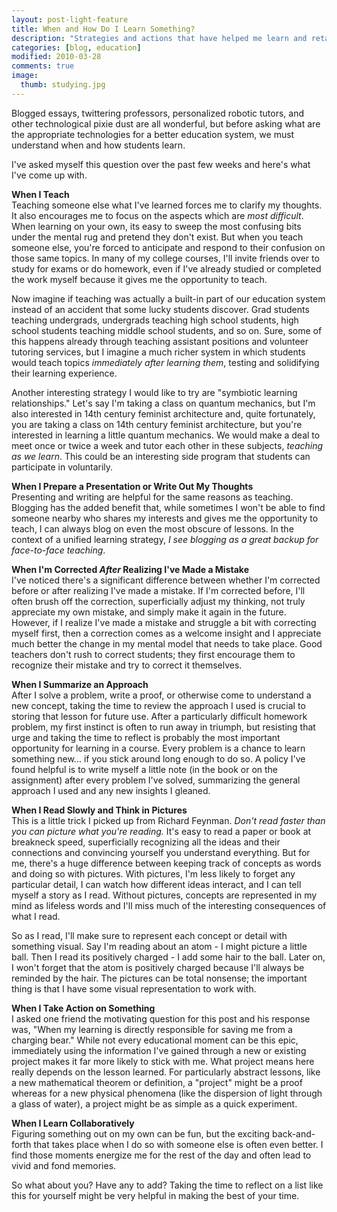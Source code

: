 ```yaml
---
layout: post-light-feature
title: When and How Do I Learn Something?
description: "Strategies and actions that have helped me learn and retain material."
categories: [blog, education]
modified: 2010-03-28
comments: true
image:
  thumb: studying.jpg
---
```

Blogged essays, twittering professors, personalized robotic tutors, and other technological pixie dust are all wonderful, but before asking what are the appropriate technologies for a better education system, we must understand when and how students learn.

I've asked myself this question over the past few weeks and here's what I've come up with.

<strong>When I Teach</strong><br>
Teaching someone else what I've learned forces me to clarify my thoughts.  It also encourages me to focus on the aspects which are <em>most difficult</em>.  When learning on your own, its easy to sweep the most confusing bits under the mental rug and pretend they don't exist.  But when you teach someone else, you're forced to anticipate and respond to their confusion on those same topics.  In many of my college courses, I'll invite friends over to study for exams or do homework, even if I've already studied or completed the work myself because it gives me the opportunity to teach.

Now imagine if teaching was actually a built-in part of our education system instead of an accident that some lucky students discover.  Grad students teaching undergrads, undergrads teaching high school students, high school students teaching middle school students, and so on.  Sure, some of this happens already through teaching assistant positions and volunteer tutoring services, but I imagine a much richer system in which students would teach topics <em>immediately after learning them</em>, testing and solidifying their learning experience.

Another interesting strategy I would like to try are "symbiotic learning relationships."  Let's say I'm taking a class on quantum mechanics, but I'm also interested in 14th century feminist architecture and, quite fortunately, you are taking a class on 14th century feminist architecture, but you're interested in learning a little quantum mechanics.  We would make a deal to meet once or twice a week and tutor each other in these subjects, <em>teaching as we learn</em>.  This could be an interesting side program that students can participate in voluntarily.

<strong>When I Prepare a Presentation or Write Out My Thoughts</strong><br>
Presenting and writing are helpful for the same reasons as teaching.  Blogging has the added benefit that, while sometimes I won't be able to find someone nearby who shares my interests and gives me the opportunity to teach, I can always blog on even the most obscure of lessons.  In the context of a unified learning strategy, <em>I see blogging as a great backup for face-to-face teaching</em>.

<strong>When I'm Corrected <em>After</em> Realizing I've Made a Mistake</strong><br>
I've noticed there's a significant difference between whether I'm corrected before or after realizing I've made a mistake.  If I'm corrected before, I'll often brush off the correction, superficially adjust my thinking, not truly appreciate my own mistake, and simply make it again in the future.  However, if I realize I've made a mistake and struggle a bit with correcting myself first, then a correction comes as a welcome insight and I appreciate much better the change in my mental model that needs to take place.  Good teachers don't rush to correct students; they first encourage them to recognize their mistake and try to correct it themselves.

<strong>When I Summarize an Approach</strong><br>
After I solve a problem, write a proof, or otherwise come to understand a new concept, taking the time to review the approach I used is crucial to storing that lesson for future use.  After a particularly difficult homework problem, my first instinct is often to run away in triumph, but resisting that urge and taking the time to reflect is probably the most important opportunity for learning in a course.  Every problem is a chance to learn something new... if you stick around long enough to do so.  A policy I've found helpful is to write myself a little note (in the book or on the assignment) after every problem I've solved, summarizing the general approach I used and any new insights I gleaned.

<strong>When I Read Slowly and Think in Pictures</strong><br>
This is a little trick I picked up from Richard Feynman.  <em>Don't read faster than you can picture what you're reading.</em>  It's easy to read a paper or book at breakneck speed, superficially recognizing all the ideas and their connections and convincing yourself you understand everything.  But for me, there's a huge difference between keeping track of concepts as words and doing so with pictures.  With pictures, I'm less likely to forget any particular detail, I can watch how different ideas interact, and I can tell myself a story as  I read.  Without pictures, concepts are represented in my mind as lifeless words and I'll miss much of the interesting consequences of what I read.

So as I read, I'll make sure to represent each concept or detail with something visual.  Say I'm reading about an atom - I might picture a little ball.  Then I read its positively charged - I add some hair to the ball.  Later on, I won't forget that the atom is positively charged because I'll always be reminded by the hair.  The pictures can be total nonsense; the important thing is that I have some visual representation to work with.

<strong>When I Take Action on Something</strong><br>
I asked one friend the motivating question for this post and his response was, "When my learning is directly responsible for saving me from a charging bear."  While not every educational moment can be this epic, immediately using the information I've gained through a new or existing project makes it far more likely to stick with me.  What project means here really depends on the lesson learned.  For particularly abstract lessons, like a new mathematical theorem or definition, a "project" might be a proof whereas for a new physical phenomena (like the dispersion of light through a glass of water), a project might be as simple as a quick experiment.

<strong>When I Learn Collaboratively</strong><br>
Figuring something out on my own can be fun, but the exciting back-and-forth that takes place when I do so with someone else is often even better.  I find those moments energize me for the rest of the day and often lead to vivid and fond memories.

So what about you?  Have any to add?  Taking the time to reflect on a list like this for yourself might be very helpful in making the best of your time.